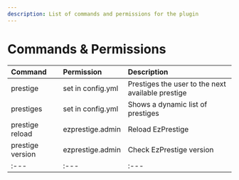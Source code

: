 ```yaml
---
description: List of commands and permissions for the plugin
---
```


# Commands & Permissions

| Command | Permission | Description |
| :--- | :--- | :--- |
| prestige | set in config.yml | Prestiges the user to the next available prestige |
| prestiges | set in config.yml | Shows a dynamic list of prestiges |
| prestige reload | ezprestige.admin | Reload EzPrestige |
| prestige version | ezprestige.admin | Check EzPrestige version |
| :--- | :--- | :--- |

